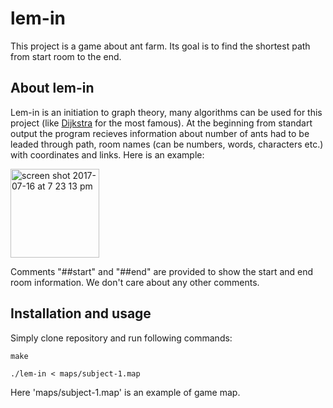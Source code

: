 # lem-in

This project is a game about ant farm. Its goal is to find the shortest path from start room to the end.

## About lem-in

Lem-in is an initiation to graph theory, many algorithms can be used for this project (like [Dijkstra](https://en.wikipedia.org/wiki/Dijkstra%27s_algorithm) for the most famous).
At the beginning from standart output the program recieves information about number of ants had to be leaded through path, room names (can be numbers, words, characters etc.) with coordinates and links. Here is an example:

<img width="142" alt="screen shot 2017-07-16 at 7 23 13 pm" align="middle" src="https://user-images.githubusercontent.com/25576444/28254024-ea2c5eb6-6a5d-11e7-922c-5808975b2419.png" >

Comments "##start" and "##end" are provided to show the start and end room information. We don't care about any other comments.

## Installation and usage

Simply clone repository and run following commands:

```
make

./lem-in < maps/subject-1.map
```
Here 'maps/subject-1.map' is an example of game map.

